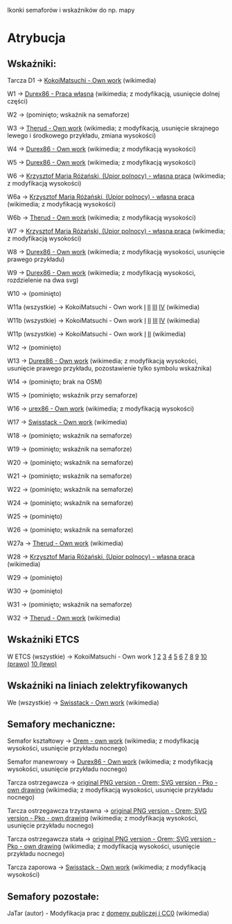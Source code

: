 Ikonki semaforów i wskaźników do np. mapy

# Atrybucja

## Wskaźniki: 

Tarcza D1 -> [KokoiMatsuchi - Own work](https://commons.wikimedia.org/wiki/File:Sygna%C5%82_D1.svg) (wikimedia)

W1 -> [Durex86 - Praca własna](https://commons.wikimedia.org/wiki/File:W_1_Wska%C5%BAnik_usytuowania.svg) (wikimedia; z modyfikacją, usunięcie dolnej części) 

W2 -> (pominięto; wskaźnik na semaforze)

W3 -> [Therud - Own work](https://commons.wikimedia.org/wiki/File:PKP-W3-Wska%C5%BAnikUniewa%C5%BCnienia.svg) (wikimedia; z modyfikacją, usunięcie skrajnego lewego i środkowego przykładu, zmiana wysokości)

W4 -> [Durex86 - Own work](https://commons.wikimedia.org/wiki/File:W_4_Wska%C5%BAnik_zatrzymania.svg) (wikimedia; z modyfikacją wysokości)

W5 -> [Durex86 - Own work](https://commons.wikimedia.org/wiki/File:W_5_Wska%C5%BAnik_przetaczania.svg) (wikimedia; z modyfikacją wysokości)

W6 -> [Krzysztof Maria Różański, (Upior polnocy) - własna praca](https://commons.wikimedia.org/wiki/File:W_6_Wska%C5%BAnik_ostrzegania.svg) (wikimedia; z modyfikacją wysokości)

W6a -> [Krzysztof Maria Różański, (Upior polnocy) - własna praca](https://commons.wikimedia.org/wiki/File:W_6a_Wska%C5%BAnik_ostrzegania.svg) (wikimedia; z modyfikacją wysokości)

W6b -> [Therud - Own work](https://commons.wikimedia.org/wiki/File:W_6b_Wska%C5%BAnik_ostrzegania.svg) (wikimedia; z modyfikacją wysokości)

W7 -> [Krzysztof Maria Różański, (Upior polnocy) - własna praca](https://commons.wikimedia.org/wiki/File:W_7_Wska%C5%BAnik_ostrzegania.svg) (wikimedia; z modyfikacją wysokości)

W8 -> [Durex86 - Own work](https://commons.wikimedia.org/wiki/File:W_8_Wska%C5%BAnik_ograniczenia_pr%C4%99dko%C5%9Bci.svg) (wikimedia; z modyfikacją wysokości, usunięcie prawego przykładu)

W9 -> [Durex86 - Own work](https://commons.wikimedia.org/wiki/File:W_9_Wska%C5%BAnik_odcinka_ograniczonej_pr%C4%99dko%C5%9Bci.svg) (wikimedia; z modyfikacją wysokości, rozdzielenie na dwa svg)

W10 -> (pominięto)

W11a (wszystkie) -> KokoiMatsuchi - Own work [I](https://commons.wikimedia.org/wiki/File:W11a_-_I.svg) [II](https://commons.wikimedia.org/wiki/File:W11a_-_II.svg) [III](https://commons.wikimedia.org/wiki/File:W11a_-_III.svg) [IV](https://commons.wikimedia.org/wiki/File:W11a_-_IIII.svg) (wikimedia)

W11b (wszystkie) -> KokoiMatsuchi - Own work [I](https://commons.wikimedia.org/wiki/File:W11b_-_I.svg) [II](https://commons.wikimedia.org/wiki/File:W11b_-_II.svg) [III](https://commons.wikimedia.org/wiki/File:W11b_-_III.svg) [IV](https://commons.wikimedia.org/wiki/File:W11b_-_IIII.svg) (wikimedia)

W11p (wszystkie) -> KokoiMatsuchi - Own work [I](https://commons.wikimedia.org/wiki/File:W11p_-_I.svg) [II](https://commons.wikimedia.org/wiki/File:W11p_-_II.svg) (wikimedia)

W12 -> (pominięto)

W13 -> [Durex86 - Own work](https://commons.wikimedia.org/wiki/File:W_13_Wska%C5%BAnik_torowy.svg) (wikimedia; z modyfikacją wysokości, usunięcie prawego przykładu, pozostawienie tylko symbolu wskaźnika)

W14 -> (pominięto; brak na OSM)

W15 -> (pominięto; wskaźnik przy semaforze)

W16 -> [urex86 - Own work](https://commons.wikimedia.org/wiki/File:W_16_Wska%C5%BAnik_przystanku_osobowego.svg) (wikimedia; z modyfikacją wysokości)

W17 -> [Swisstack - Own work](https://commons.wikimedia.org/wiki/File:W_17_Wska%C5%BAnik_ukresu.svg) (wikimedia)

W18 -> (pominięto; wskaźnik na semaforze)

W19 -> (pominięto; wskaźnik na semaforze)

W20 -> (pominięto; wskaźnik na semaforze)

W21 -> (pominięto; wskaźnik na semaforze)

W22 -> (pominięto; wskaźnik na semaforze)

W24 -> (pominięto; wskaźnik na semaforze)

W25 -> (pominięto)

W26 -> (pominięto; wskaźnik na semaforze)

W27a -> [Therud - Own work](https://commons.wikimedia.org/wiki/File:W_27_Wska%C5%BAnik_zmiany_pr%C4%99dko%C5%9Bci.svg) (wikimedia)

W28 -> [Krzysztof Maria Różański, (Upior polnocy) - własna praca](https://commons.wikimedia.org/wiki/File:W_28_Wska%C5%BAnik_kana%C5%82u_radiowego.svg) (wikimedia)

W29 -> (pominięto)

W30 -> (pominięto)

W31 -> (pominięto; wskaźnik na semaforze)

W32 -> [Therud - Own work](https://commons.wikimedia.org/wiki/File:W_32_Wska%C5%BAnik_kasowania.svg) (wikimedia)

## Wskaźniki ETCS
W ETCS (wszystkie) -> KokoiMatsuchi - Own work [1](https://commons.wikimedia.org/wiki/File:Wska%C5%BAnik_W_ETCS_1.svg) [2](https://commons.wikimedia.org/wiki/File:Wska%C5%BAnik_W_ETCS_2.svg) [3](https://commons.wikimedia.org/wiki/File:Wska%C5%BAnik_W_ETCS_3.svg) [4](https://commons.wikimedia.org/wiki/File:Wska%C5%BAnik_W_ETCS_4.svg) [5](https://commons.wikimedia.org/wiki/File:Wska%C5%BAnik_W_ETCS_5.svg) [6](https://commons.wikimedia.org/wiki/File:Wska%C5%BAnik_W_ETCS_6.svg) [7](https://commons.wikimedia.org/wiki/File:Wska%C5%BAnik_W_ETCS_7.svg) [8](https://commons.wikimedia.org/wiki/File:Wska%C5%BAnik_W_ETCS_8.svg) [9](https://commons.wikimedia.org/wiki/File:Wska%C5%BAnik_W_ETCS_9.svg) [10 (prawo)](https://commons.wikimedia.org/wiki/File:Wska%C5%BAnik_W_ETCS_10_-_prawo.svg) [10 (lewo)](https://commons.wikimedia.org/wiki/File:Wska%C5%BAnik_W_ETCS_10_-_lewo.svg)

## Wskaźniki na liniach zelektryfikowanych
We (wszystkie) -> [Swisstack - Own work](https://commons.wikimedia.org/wiki/Category:Diagrams_of_catenary_signs_in_Poland) (wikimedia)

## Semafory mechaniczne: 
Semafor kształtowy -> [Orem - own work](https://commons.wikimedia.org/wiki/File:PKP_Sr1.svg) (wikimedia; z modyfikacją wysokości, usunięcie przykładu nocnego) 

Semafor manewrowy -> [Durex86 - Own work](https://commons.wikimedia.org/wiki/File:Pkp-m1.svg) (wikimedia; z modyfikacją wysokości, usunięcie przykładu nocnego) 

Tarcza ostrzegawcza -> [original PNG version - Orem; SVG version - Pko - own drawing](https://commons.wikimedia.org/wiki/File:PKP-OD1.svg) (wikimedia; z modyfikacją wysokości, usunięcie przykładu nocnego) 

Tarcza ostrzegawcza trzystawna -> [original PNG version - Orem; SVG version - Pko - own drawing](https://commons.wikimedia.org/wiki/File:PKP-OT1.svg) (wikimedia; z modyfikacją wysokości, usunięcie przykładu nocnego) 

Tarcza ostrzegawcza stała -> [original PNG version - Orem; SVG version - Pko - own drawing](https://commons.wikimedia.org/wiki/File:PKP-ON.svg) (wikimedia; z modyfikacją wysokości, usunięcie przykładu nocnego) 

Tarcza zaporowa -> [Swisstack - Own work](https://commons.wikimedia.org/wiki/File:Pkp-Z1.svg) (wikimedia; z modyfikacją wysokości) 

## Semafory pozostałe: 
JaTar (autor) - Modyfikacja prac z [domeny publiczej i CC0](https://commons.wikimedia.org/wiki/Category:Sygnalizatory_SVG) (wikimedia) 
